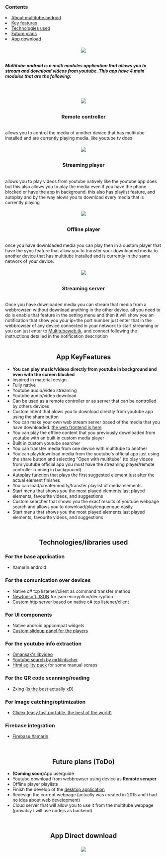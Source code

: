 <h3>Contents</h3>
<li><a href="#about">About multitube.android</a></li>
<li><a href="#features">Key features</a></li>
<li><a href="#tech">Technologies used</a></li>
<li><a href="#future">Future plans</a></li>
<li><a href="#download">App download</a></li>
<h6 align="center" id="about"><img src="https://raw.githubusercontent.com/Gr3gorywolf/Multitube.android/master/App1/Resources/drawable/logo.png"><h6>
<h5 >Multitube android is a multi modules application that allows you to stream and download videos from youtube. This app have 4 main modules that are the following:<h5> 
<br><h6 align="center"><img color="black" src="https://raw.githubusercontent.com/Gr3gorywolf/Multitube.android/master/docs/img/remote.png"></h6>
<h3 align="center">Remote controller</h3> <br>
allows you to control the media of another device that has multitube installed and are currently playing media. like youtube tv does 
<br><h6 align="center"><img color="black" src="https://raw.githubusercontent.com/Gr3gorywolf/Multitube.android/master/docs/img/youtube.png"></h6>
<h3 align="center">Streaming player</h3> <br>
allows you to play videos from youtube natively like the youtube app does but this also allows you to play the media even if you have the phone blocked or have the app in background. this also has playlist feature, and autoplay and by the way alows you to download every media that is currently playing
<br><h6 align="center"><img color="black" src="https://raw.githubusercontent.com/Gr3gorywolf/Multitube.android/master/docs/img/musicnote.png"></h6>
<h3 align="center">Offline player</h3> <br>
once you have downloaded media you can play then in a custom player that have the sync feature that allow you to transfer your downloaded media to another device that has multitube installed and is currently 
in the same network of your device.
<br><h6 align="center"><img color="black" src="https://raw.githubusercontent.com/Gr3gorywolf/Multitube.android/master/docs/img/videoinputantenna.png"></h6>
<h3 align="center">Streaming server</h3> <br>
Once you have downloaded media you can stream that media from a webbrowser. without download anything in the other device. all you need to do is enable that feature in the setting menu and then it will show you an notification that show you your ip+the port number just enter that in the webbrowser of any device connected in your network to start streaming or you can just enter to <a href="multitubeweb.tk">Multitubeweb.tk</a>, and connect following the instructions detailed in the notification description
<br>
<br>
<h2 align="center" id="features">App KeyFeatures</h2>
<ul>
<li><b>You can play music/videos directly from youtube in background and even with the screen blocked</b></li>
<li>Inspired in material design </li>
<li>Fully native</li>
<li>Youtube audio/video streaming</li>
<li>Youtube audio/video download</li>
<li>Can be used as a remote controller or as server that can be controlled by others devices</li>
<li>Custom intent that alows you to download directly from youtube app using the share button</li>
<li>You can make your own web stream server based of the media that you have downloaded. <a href='https://github.com/Gr3gorywolf/Multitubeweb'>the web frontend is here</a></li>
<li>You can play the offline content that you previously downloaded from youtube with an built in custom media player</li>
<li>Built in custom youtube searcher</li>
<li>You can transfer media from one device with multitube to another</li>
<li>You can play/download media from the youtube's official app just using the share button and selecting "Open with multitube" (to play videos from youtube official app you must have the streaming player/remote controller running in background)</li>
<li>Autoplay function that plays the first suggested element just after the actual element finishes</li>
<li>You can load/create/modify/transfer playlist of media elements </li>
<li>Start menu that shows you the most played elements,last played elements, favourite videos, and suggestions</li>
<li>Custom searcher that shows you the exact results of youtube webpage search and allows you to download/play/enquenque easily</li>
<li>Start menu that shows you the most played elements,last played elements, favourite videos, and suggestions</li>  
</ul>
<br><h2 align="center" id="tech">Technologies/libraries used</h2>
   <h3>For the base application</h3>
 <ul>
<li>Xamarin.android</li> 
</ul>
    <h3>For the comunication over devices</h3>
 <ul>
<li>Native c# tcp listener/client as command transfer method</li> 
<li><a href="https://github.com/JamesNK/Newtonsoft.Json">Newtonsoft.JSON</a> for json encryption/decryption</li>
<li>Custom http server based on native c# tcp listener/client</li>
</ul>
 <h3>For UI components</h3>
 <ul>
<li>Native android appcompat widgets</li> 
<li><a href="https://github.com/Cheesebaron/SlidingUpPanel">Custom slideup panel for the players</a></li>
</ul>   
<h3>For the youtube info extraction</h3>
 <ul>
<li><a href="https://github.com/omansak/libvideo">Omansak's libvideo</a></li> 
<li><a href="https://github.com/mrklintscher/YoutubeSearch">Youtube search by mrklintscher</a></li> 
<li><a href="https://github.com/zzzprojects/html-agility-pack">Html agility pack</a> for some manual scraps</li> 
</ul>  
<h3>For the QR code scanning/reading</h3>
 <ul>
<li><a href="https://github.com/Redth/ZXing.Net.Mobile">Zxing (is the best actually xD)</a></li> 
</ul>  
<h3>For Image catching/optimization</h3>
 <ul>
<li><a href="https://github.com/jonathanpeppers/glidex">Glidex (easy,fast,portable. the best of the world)</a></li> 
</ul> 
<h3>Firebase integration</h3>
 <ul>
<li><a href="https://github.com/rlamasb/Firebase.Xamarin">Firebase.Xamarin</a></li> 
</ul> 
<br><h2 align="center" id="future">Future plans (ToDo)</h2>   
   <ul>
       <li><b>(Coming soon)</b>App userguide </li>
      <li>Youtube download from webbrowser using device as <b>Remote scraper</b></li>
       <li>Offline player playlists</li>
       <li>Finish the develop of the <a href="https://github.com/Gr3gorywolf/Multitube-desktop">desktop application</a></li>
       <li>Redesign the current webpage (actually was created in 2015 and i had no idea about web development)</li>
       <li>Cloud server that will allow you to use it from the multitube webpage (provably i will use nodejs as backend)</li>     
   </ul>
   
<br><h2 align="center" id="download">App Direct download</h2>   
  <h3 align="center"> <a href='https://gr3gorywolf.github.io/getromdownload/youtubepc.html' > <img src="https://raw.githubusercontent.com/Gr3gorywolf/Multitube.android/master/docs/img/download.png" /></a></h3>


